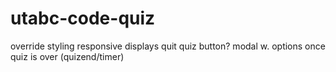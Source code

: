 # utabc-code-quiz

override styling
responsive displays
quit quiz button?
modal w. options once quiz is over (quizend/timer)